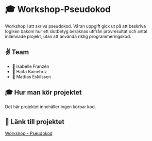 # :mortar_board: Workshop-Pseudokod

Workshop i att skriva pseudokod. Våran uppgift gick ut på att beskriva logiken bakom hur ett slutbetyg beräknas utifrån provresultat och antal inlämnade projekt, utan att använda riktig programmeringskod.

## :v: Team

- :baby_chick: Isabelle Franzén
- :koala: Haifa Bamehriz
- :rabbit: Mattias Eskilsson

## :mortar_board: Hur man kör projektet

Det här projektet innehåller ingen körbar kod.

## :link: Länk till projektet

[Workshop - Pseudokod](https://github.com/isabellea-f/Workshop-Pseudokod)
